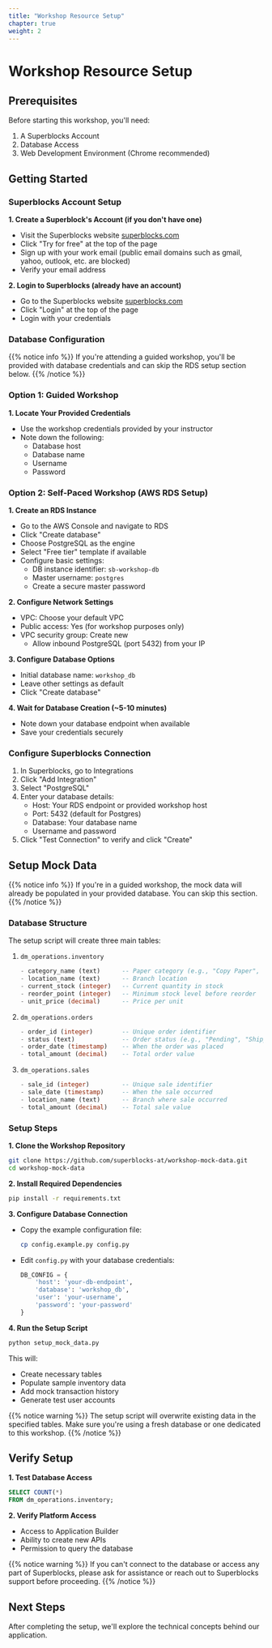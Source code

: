 ```yaml
---
title: "Workshop Resource Setup"
chapter: true
weight: 2
---
```


# Workshop Resource Setup

## Prerequisites

Before starting this workshop, you'll need:

1. A Superblocks Account
2. Database Access
3. Web Development Environment (Chrome recommended)

## Getting Started

### Superblocks Account Setup

**1. Create a Superblock's Account (if you don't have one)**

- Visit the Superblocks website [superblocks.com](https://www.superblocks.com)
- Click "Try for free" at the top of the page
- Sign up with your work email (public email domains such as gmail, yahoo, outlook, etc. are blocked)
- Verify your email address

**2. Login to Superblocks (already have an account)**

- Go to the Superblocks website [superblocks.com](https://www.superblocks.com)
- Click "Login" at the top of the page
- Login with your credentials

### Database Configuration

{{% notice info %}}
If you're attending a guided workshop, you'll be provided with database credentials and can skip the RDS setup section below.
{{% /notice %}}

### Option 1: Guided Workshop

**1. Locate Your Provided Credentials**

- Use the workshop credentials provided by your instructor
- Note down the following:
  - Database host
  - Database name
  - Username
  - Password

### Option 2: Self-Paced Workshop (AWS RDS Setup)

**1. Create an RDS Instance**

- Go to the AWS Console and navigate to RDS
- Click "Create database"
- Choose PostgreSQL as the engine
- Select "Free tier" template if available
- Configure basic settings:
  - DB instance identifier: `sb-workshop-db`
  - Master username: `postgres`
  - Create a secure master password

**2. Configure Network Settings**

- VPC: Choose your default VPC
- Public access: Yes (for workshop purposes only)
- VPC security group: Create new
  - Allow inbound PostgreSQL (port 5432) from your IP

**3. Configure Database Options**

- Initial database name: `workshop_db`
- Leave other settings as default
- Click "Create database"

**4. Wait for Database Creation (~5-10 minutes)**

- Note down your database endpoint when available
- Save your credentials securely

### Configure Superblocks Connection

1. In Superblocks, go to Integrations
2. Click "Add Integration"
3. Select "PostgreSQL"
4. Enter your database details:
   - Host: Your RDS endpoint or provided workshop host
   - Port: 5432 (default for Postgres)
   - Database: Your database name
   - Username and password
5. Click "Test Connection" to verify and click "Create"

## Setup Mock Data

{{% notice info %}}
If you're in a guided workshop, the mock data will already be populated in your provided database. You can skip this section.
{{% /notice %}}

### Database Structure

The setup script will create three main tables:

1. `dm_operations.inventory`

   ```sql
   - category_name (text)      -- Paper category (e.g., "Copy Paper", "Card Stock")
   - location_name (text)      -- Branch location
   - current_stock (integer)   -- Current quantity in stock
   - reorder_point (integer)   -- Minimum stock level before reorder
   - unit_price (decimal)      -- Price per unit
   ```

2. `dm_operations.orders`

   ```sql
   - order_id (integer)        -- Unique order identifier
   - status (text)             -- Order status (e.g., "Pending", "Shipped")
   - order_date (timestamp)    -- When the order was placed
   - total_amount (decimal)    -- Total order value
   ```

3. `dm_operations.sales`
   ```sql
   - sale_id (integer)         -- Unique sale identifier
   - sale_date (timestamp)     -- When the sale occurred
   - location_name (text)      -- Branch where sale occurred
   - total_amount (decimal)    -- Total sale value
   ```

### Setup Steps

**1. Clone the Workshop Repository**

```bash
git clone https://github.com/superblocks-at/workshop-mock-data.git
cd workshop-mock-data
```

**2. Install Required Dependencies**

```bash
pip install -r requirements.txt
```

**3. Configure Database Connection**

- Copy the example configuration file:
  ```bash
  cp config.example.py config.py
  ```
- Edit `config.py` with your database credentials:
  ```python
  DB_CONFIG = {
      'host': 'your-db-endpoint',
      'database': 'workshop_db',
      'user': 'your-username',
      'password': 'your-password'
  }
  ```

**4. Run the Setup Script**

```bash
python setup_mock_data.py
```

This will:

- Create necessary tables
- Populate sample inventory data
- Add mock transaction history
- Generate test user accounts

{{% notice warning %}}
The setup script will overwrite existing data in the specified tables. Make sure you're using a fresh database or one dedicated to this workshop.
{{% /notice %}}

## Verify Setup

**1. Test Database Access**

```sql
SELECT COUNT(*)
FROM dm_operations.inventory;
```

**2. Verify Platform Access**

- Access to Application Builder
- Ability to create new APIs
- Permission to query the database

{{% notice warning %}}
If you can't connect to the database or access any part of Superblocks, please ask for assistance or reach out to Superblocks support before proceeding.
{{% /notice %}}

## Next Steps

After completing the setup, we'll explore the technical concepts behind our application.

